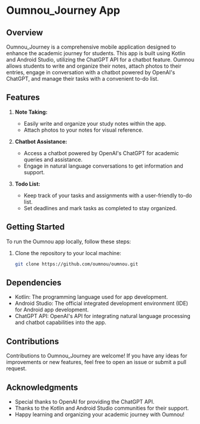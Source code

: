 # Oumnou_Journey App

## Overview

Oumnou_Journey is a comprehensive mobile application designed to enhance the academic journey for students. This app is built using Kotlin and Android Studio, utilizing the ChatGPT API for a chatbot feature. Oumnou allows students to write and organize their notes, attach photos to their entries, engage in conversation with a chatbot powered by OpenAI's ChatGPT, and manage their tasks with a convenient to-do list.

## Features

1. **Note Taking:**
   - Easily write and organize your study notes within the app.
   - Attach photos to your notes for visual reference.

2. **Chatbot Assistance:**
   - Access a chatbot powered by OpenAI's ChatGPT for academic queries and assistance.
   - Engage in natural language conversations to get information and support.

3. **Todo List:**
   - Keep track of your tasks and assignments with a user-friendly to-do list.
   - Set deadlines and mark tasks as completed to stay organized.



## Getting Started

To run the Oumnou app locally, follow these steps:

1. Clone the repository to your local machine:

   ```bash
   git clone https://github.com/oumnou/oumnou.git

## Dependencies
  - Kotlin: The programming language used for app development.
  - Android Studio: The official integrated development environment (IDE) for Android app development.
  - ChatGPT API: OpenAI's API for integrating natural language processing and chatbot capabilities into the app.

## Contributions
Contributions to Oumnou_Journey are welcome! If you have any ideas for improvements or new features, feel free to open an issue or submit a pull request.

## Acknowledgments
- Special thanks to OpenAI for providing the ChatGPT API.
- Thanks to the Kotlin and Android Studio communities for their support.
- Happy learning and organizing your academic journey with Oumnou!
